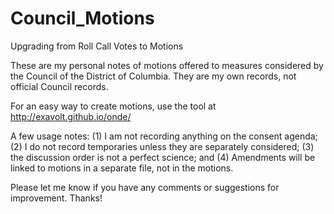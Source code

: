 Council_Motions
===============

Upgrading from Roll Call Votes to Motions

These are my personal notes of motions offered to measures considered by the Council of the District of Columbia. They are my own records, not official Council records.

For an easy way to create motions, use the tool at http://exavolt.github.io/onde/

A few usage notes: (1) I am not recording anything on the consent agenda; (2) I do not record temporaries unless they are separately considered; (3) the discussion order is not a perfect science; and (4) Amendments will be linked to motions in a separate file, not in the motions.

Please let me know if you have any comments or suggestions for improvement.
Thanks!
